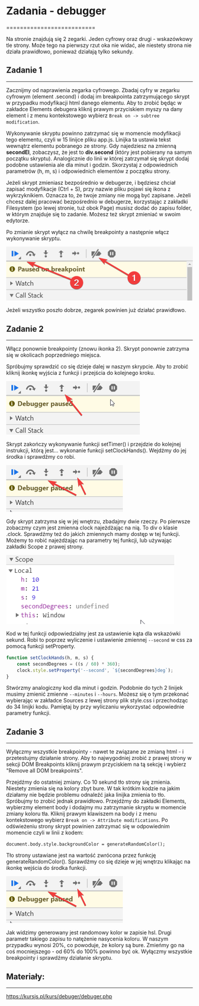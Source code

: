 # Zadania - debugger
==========================


Na stronie znajdują się 2 zegarki. Jeden cyfrowy oraz drugi - wskazówkowy tle strony.
Może tego na pierwszy rzut oka nie widać, ale niestety strona nie działa prawidłowo, ponieważ działają tylko sekundy.


## Zadanie 1
--------------------------
Zacznijmy od naprawienia zegarka cyfrowego.
Zbadaj cyfry w zegarku cyfrowym (element .second) i dodaj im breakpointa zatrzymującego skrypt w przypadku modyfikacji html danego elementu. Aby to zrobić będąc w zakładce Elements debugera kliknij prawym przyciskiem myszy na dany element i z menu kontekstowego wybierz `Break on -> subtree modification`.

Wykonywanie skryptu powinno zatrzymać się w momencie modyfikacji tego elementu, czyli w 15 linijce pliku app.js.
Linijka ta ustawia tekst wewnątrz elementu pobranego ze strony. Gdy najedziesz na zmienną <strong>secondEl</strong>, zobaczysz, że jest to <strong>div.second</strong> (który jest pobierany na samym początku skryptu).
Analogicznie do linii w której zatrzymał się skrypt dodaj podobne ustawienia ale dla minut i godzin. Skorzystaj z odpowiednich parametrów (h, m, s) i odpowiednich elementów z początku strony.

Jeżeli skrypt zmieniasz bezpośrednio w debugerze, i będziesz chciał zapisać modyfikacje (Ctrl + S), przy nazwie pliku pojawi się ikona z wykrzyknikiem. Oznacza to, że twoje zmiany nie mogą być zapisane. Jeżeli chcesz dalej pracować bezpośrednio w debugerze, korzystając z zakładki Filesystem (po lewej stronie, tuż obok Page) musisz dodać do zapisu folder, w którym znajduje się to zadanie. Możesz też skrypt zmieniać w swoim edytorze.

Po zmianie skrypt wyłącz na chwilę breakpointy a następnie włącz wykonywanie skryptu.

![](./_data/ikonki-debugera.png)

Jeżeli wszystko poszło dobrze, zegarek powinien już działać prawidłowo.


## Zadanie 2
--------------------------
Włącz ponownie breakpointy (znowu ikonka 2). Skrypt ponownie zatrzyma się w okolicach poprzedniego miejsca.

Spróbujmy sprawdzić co się dzieje dalej w naszym skrypcie. Aby to zrobić kliknij ikonkę wyjścia z funkcji i przejścia do kolejnego kroku.

![](./_data/ikonka-step-out.png)

Skrypt zakończy wykonywanie funkcji setTimer() i przejdzie do kolejnej instrukcji, którą jest... wykonanie funkcji setClockHands().
Wejdźmy do jej środka i sprawdźmy co robi.

![](./_data/ikonki-next.png)

Gdy skrypt zatrzyma się w jej wnętrzu, zbadajmy dwie rzeczy. Po pierwsze zobaczmy czym jest zmienna clock najeżdżając na nią. To div o klasie .clock.
Sprawdźmy też do jakich zmiennych mamy dostęp w tej funkcji. Możemy to robić najeżdżając na parametry tej funkcji, lub używając zakładki Scope z prawej strony.

![](./_data/scope.png)

Kod w tej funkcji odpowiedzialny jest za ustawienie kąta dla wskazówki sekund. Robi to poprzez wyliczenie i ustawienie zmiennej `--second` w css za pomocą funkcji setProperty.

```js
function setClockHands(h, m, s) {
    const secondDegrees = ((s / 60) * 360);
    clock.style.setProperty('--second', `${secondDegrees}deg`);
}
```

Stwórzmy analogiczny kod dla minut i godzin.
Podobnie do tych 2 linijek musimy zmienić zmienne `--minutes` i `--hours`. Możesz się o tym przekonać wybierając w zakładce Sources z lewej strony plik style.css i przechodząc do 34 linijki kodu. Pamiętaj by przy wyliczaniu wykorzystać odpowiednie parametry funkcji.


## Zadanie 3
--------------------------
Wyłączmy wszystkie breakpointy - nawet te związane ze zmianą html - i przetestujmy działanie strony. Aby to najwygodniej zrobić z prawej strony w sekcji DOM Breakpoints kliknij prawym przyciskiem na tą sekcję i wybierz "Remove all DOM breakpoints".

Przejdźmy do ostatniej zmiany. Co 10 sekund tło strony się zmienia. Niestety zmienia się na kolory zbyt bure. W tak krótkim kodzie na jakim działamy nie będzie problemu odnaleźć jaka linijka zmienia to tło. Spróbujmy to zrobić jednak prawidłowo.
Przejdźmy do zakładki Elements, wybierzmy element body i dodajmy mu zatrzymanie skryptu w momencie zmiany koloru tła. Kliknij prawym klawiszem na body i z menu kontekstowego wybierz `Break on -> Attribute modifications`. Po odświeżeniu strony skrypt powinien zatrzymać się w odpowiednim momencie czyli w linii z kodem:

```
document.body.style.backgroundColor = generateRandomColor();
```

Tło strony ustawiane jest na wartość zwrócona przez funkcję generateRandomColor(). Sprawdźmy co się dzieje w jej wnętrzu klikając na ikonkę wejścia do środka funkcji.

![](./_data/ikonki-next.png)

Jak widzimy generowany jest randomowy kolor w zapisie hsl. Drugi parametr takiego zapisu to natężenie nasycenia koloru. W naszym przypadku wynosi 20%, co powoduje, że kolory są bure. Zmieńmy go na coś mocniejszego - od 60% do 100% powinno być ok. Wyłączmy wszystkie breakpointy i sprawdźmy działanie skryptu.


## Materiały:
--------------------------
https://kursjs.pl/kurs/debuger/debuger.php